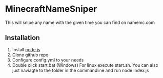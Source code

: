 # MinecraftNameSniper
This will snipe any name with the given time you can find on namemc.com

## Installation
1. Install [node.js](https://nodejs.org/en/)
2. Clone github repo
3. Configure config.yml to your needs
4. Double click start.bat (Windows) For linux execute start.sh. You can also just naviagte to the folder in the commandline and run node index.js
